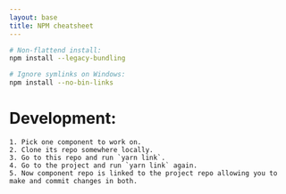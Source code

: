 ```yaml
---
layout: base
title: NPM cheatsheet
---
```


```sh
# Non-flattend install:
npm install --legacy-bundling

# Ignore symlinks on Windows:
npm install --no-bin-links
```

# Development:
    1. Pick one component to work on.
    2. Clone its repo somewhere locally.
    3. Go to this repo and run `yarn link`.
    4. Go to the project and run `yarn link` again.
    5. Now component repo is linked to the project repo allowing you to make and commit changes in both.
